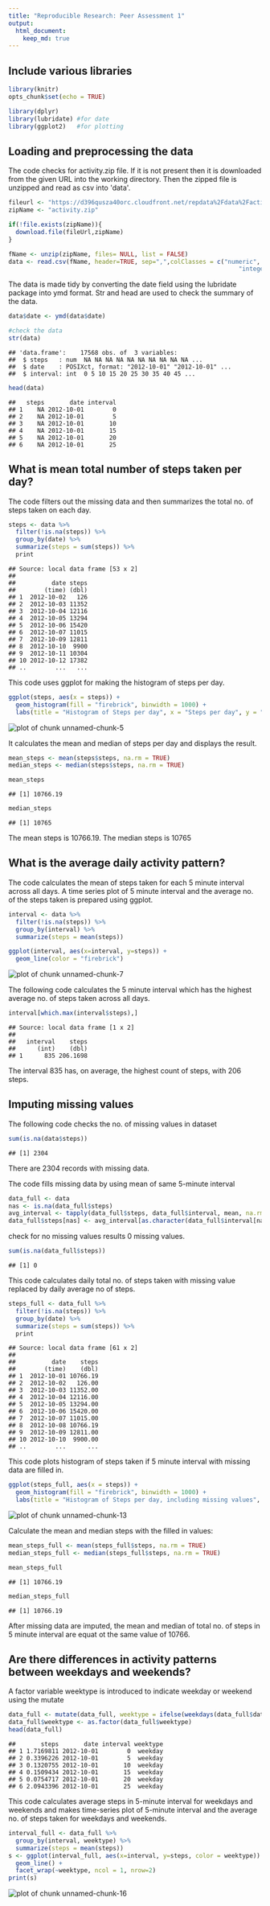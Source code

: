 ```yaml
---
title: "Reproducible Research: Peer Assessment 1"
output: 
  html_document:
    keep_md: true
---
```


## Include various libraries

```r
library(knitr)
opts_chunk$set(echo = TRUE)

library(dplyr)
library(lubridate) #for date 
library(ggplot2)   #for plotting
```

## Loading and preprocessing the data
The code checks for activity.zip file. If it is not present then it is downloaded from the given URL into the working directory. Then the zipped file is unzipped and read as csv into 'data'.

```r
fileurl <- "https://d396qusza40orc.cloudfront.net/repdata%2Fdata%2Factivity.zip"
zipName <- "activity.zip"

if(!file.exists(zipName)){
  download.file(fileUrl,zipName)
}

fName <- unzip(zipName, files= NULL, list = FALSE)
data <- read.csv(fName, header=TRUE, sep=",",colClasses = c("numeric", "character",
                                                                "integer"))
```
The data is made tidy by converting the date field using the lubridate package into ymd format. Str and head are used to check the summary of the data.

```r
data$date <- ymd(data$date)

#check the data
str(data)
```

```
## 'data.frame':	17568 obs. of  3 variables:
##  $ steps   : num  NA NA NA NA NA NA NA NA NA NA ...
##  $ date    : POSIXct, format: "2012-10-01" "2012-10-01" ...
##  $ interval: int  0 5 10 15 20 25 30 35 40 45 ...
```

```r
head(data)
```

```
##   steps       date interval
## 1    NA 2012-10-01        0
## 2    NA 2012-10-01        5
## 3    NA 2012-10-01       10
## 4    NA 2012-10-01       15
## 5    NA 2012-10-01       20
## 6    NA 2012-10-01       25
```


## What is mean total number of steps taken per day?
The code filters out the missing data and then summarizes the total no. of steps taken on each day. 

```r
steps <- data %>%
  filter(!is.na(steps)) %>%
  group_by(date) %>%
  summarize(steps = sum(steps)) %>%
  print
```

```
## Source: local data frame [53 x 2]
## 
##          date steps
##        (time) (dbl)
## 1  2012-10-02   126
## 2  2012-10-03 11352
## 3  2012-10-04 12116
## 4  2012-10-05 13294
## 5  2012-10-06 15420
## 6  2012-10-07 11015
## 7  2012-10-09 12811
## 8  2012-10-10  9900
## 9  2012-10-11 10304
## 10 2012-10-12 17382
## ..        ...   ...
```

This code uses ggplot for making the histogram of steps per day.

```r
ggplot(steps, aes(x = steps)) +
  geom_histogram(fill = "firebrick", binwidth = 1000) +
  labs(title = "Histogram of Steps per day", x = "Steps per day", y = "Frequency")
```

![plot of chunk unnamed-chunk-5](figure/unnamed-chunk-5-1.png)

It calculates the mean and median of steps per day and displays the result.

```r
mean_steps <- mean(steps$steps, na.rm = TRUE)
median_steps <- median(steps$steps, na.rm = TRUE)

mean_steps
```

```
## [1] 10766.19
```

```r
median_steps
```

```
## [1] 10765
```

The mean steps is 10766.19.
The median steps is 10765

## What is the average daily activity pattern?
The code calculates the mean of steps taken for each 5 minute interval across all days. A time series plot of 5 minute interval and the average no. of the steps taken is prepared using ggplot.

```r
interval <- data %>%
  filter(!is.na(steps)) %>%
  group_by(interval) %>%
  summarize(steps = mean(steps))

ggplot(interval, aes(x=interval, y=steps)) +
  geom_line(color = "firebrick")
```

![plot of chunk unnamed-chunk-7](figure/unnamed-chunk-7-1.png)

The following code calculates the 5 minute interval which has the highest average no. of steps taken across all days.

```r
interval[which.max(interval$steps),]
```

```
## Source: local data frame [1 x 2]
## 
##   interval    steps
##      (int)    (dbl)
## 1      835 206.1698
```
The interval 835 has, on average, the highest count of steps, with 206 steps.

## Imputing missing values
The following code checks the no. of missing values in dataset

```r
sum(is.na(data$steps))
```

```
## [1] 2304
```
There are 2304 records with missing data.

The code fills missing data by using mean of same 5-minute interval

```r
data_full <- data
nas <- is.na(data_full$steps)
avg_interval <- tapply(data_full$steps, data_full$interval, mean, na.rm=TRUE, simplify=TRUE)
data_full$steps[nas] <- avg_interval[as.character(data_full$interval[nas])]
```

check for no missing values results 0 missing values.

```r
sum(is.na(data_full$steps))
```

```
## [1] 0
```

This code calculates daily total no. of steps taken with missing value replaced by daily average no of steps.

```r
steps_full <- data_full %>%
  filter(!is.na(steps)) %>%
  group_by(date) %>%
  summarize(steps = sum(steps)) %>%
  print
```

```
## Source: local data frame [61 x 2]
## 
##          date    steps
##        (time)    (dbl)
## 1  2012-10-01 10766.19
## 2  2012-10-02   126.00
## 3  2012-10-03 11352.00
## 4  2012-10-04 12116.00
## 5  2012-10-05 13294.00
## 6  2012-10-06 15420.00
## 7  2012-10-07 11015.00
## 8  2012-10-08 10766.19
## 9  2012-10-09 12811.00
## 10 2012-10-10  9900.00
## ..        ...      ...
```

This code plots histogram of steps taken if 5 minute interval with missing data are filled in.

```r
ggplot(steps_full, aes(x = steps)) +
  geom_histogram(fill = "firebrick", binwidth = 1000) +
  labs(title = "Histogram of Steps per day, including missing values", x = "Steps per day", y = "Frequency")
```

![plot of chunk unnamed-chunk-13](figure/unnamed-chunk-13-1.png)

Calculate the mean and median steps with the filled in values:

```r
mean_steps_full <- mean(steps_full$steps, na.rm = TRUE)
median_steps_full <- median(steps_full$steps, na.rm = TRUE)

mean_steps_full
```

```
## [1] 10766.19
```

```r
median_steps_full
```

```
## [1] 10766.19
```
 After missing data are imputed, the mean and median of total no. of steps in 5 minute interval are equat ot the same value of 10766.


## Are there differences in activity patterns between weekdays and weekends?
A factor variable weektype is introduced to indicate weekday or weekend using the mutate 

```r
data_full <- mutate(data_full, weektype = ifelse(weekdays(data_full$date) == "Saturday" | weekdays(data_full$date) == "Sunday", "weekend", "weekday"))
data_full$weektype <- as.factor(data_full$weektype)
head(data_full)
```

```
##       steps       date interval weektype
## 1 1.7169811 2012-10-01        0  weekday
## 2 0.3396226 2012-10-01        5  weekday
## 3 0.1320755 2012-10-01       10  weekday
## 4 0.1509434 2012-10-01       15  weekday
## 5 0.0754717 2012-10-01       20  weekday
## 6 2.0943396 2012-10-01       25  weekday
```

This code calculates average steps in 5-minute interval for weekdays and weekends and makes time-series plot of 5-minute interval and the average no. of steps taken for weekdays and weekends.

```r
interval_full <- data_full %>%
  group_by(interval, weektype) %>%
  summarize(steps = mean(steps))
s <- ggplot(interval_full, aes(x=interval, y=steps, color = weektype)) +
  geom_line() +
  facet_wrap(~weektype, ncol = 1, nrow=2)
print(s)
```

![plot of chunk unnamed-chunk-16](figure/unnamed-chunk-16-1.png)
